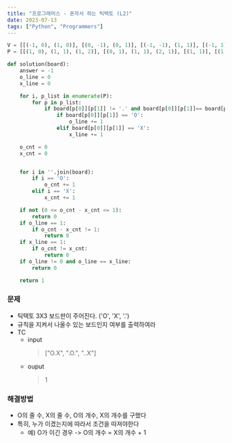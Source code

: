 ```yaml
---
title: "프로그래머스 - 혼자서 하는 틱택토 (L2)"
date: 2023-07-13
tags: ["Python", "Programmers"]
---
```


```python
V = [[(-1, 0), (1, 0)], [(0, -1), (0, 1)], [(-1, -1), (1, 1)], [(-1, 1), (1, -1)]]
P = [[(1, 0), (1, 1), (1, 2)], [(0, 1), (1, 1), (2, 1)], [(1, 1)], [(1, 1)]]

def solution(board):
    answer = -1
    o_line = 0
    x_line = 0

    for i, p_list in enumerate(P):
        for p in p_list:
            if board[p[0]][p[1]] != '.' and board[p[0]][p[1]]== board[p[0]+V[i][0][0]][p[1]+V[i][0][1]] == board[p[0]+V[i][1][0]][p[1]+V[i][1][1]]:
                if board[p[0]][p[1]] == 'O':
                    o_line += 1
                elif board[p[0]][p[1]] == 'X':
                    x_line += 1

    o_cnt = 0
    x_cnt = 0


    for i in ''.join(board):
        if i == 'O':
            o_cnt += 1
        elif i == 'X':
            x_cnt += 1

    if not (0 <= o_cnt - x_cnt <= 1):
        return 0
    if o_line == 1:
        if o_cnt - x_cnt != 1:
            return 0
    if x_line == 1:
        if o_cnt != x_cnt:
            return 0
    if o_line != 0 and o_line == x_line:
        return 0

    return 1
```

### 문제

- 틱택토 3X3 보드판이 주어진다. ('O', 'X', '.')
- 규칙을 지켜서 나올수 있는 보드인지 여부를 출력하여라
- TC
  - input
    > ["O.X", ".O.", "..X"]
  - ouput
    > 1

### 해결방법

- O의 줄 수, X의 줄 수, O의 개수, X의 개수를 구했다
- 특히, 누가 이겼는지에 따라서 조건을 따져야한다
  - 예) O가 이긴 경우 -> O의 개수 = X의 개수 + 1
